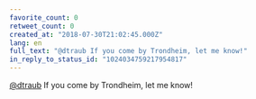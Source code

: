 ```yaml
---
favorite_count: 0
retweet_count: 0
created_at: "2018-07-30T21:02:45.000Z"
lang: en
full_text: "@dtraub If you come by Trondheim, let me know!"
in_reply_to_status_id: "1024034759217954817"
---
```


[@dtraub](https://twitter.com/dtraub) If you come by Trondheim, let me know!
